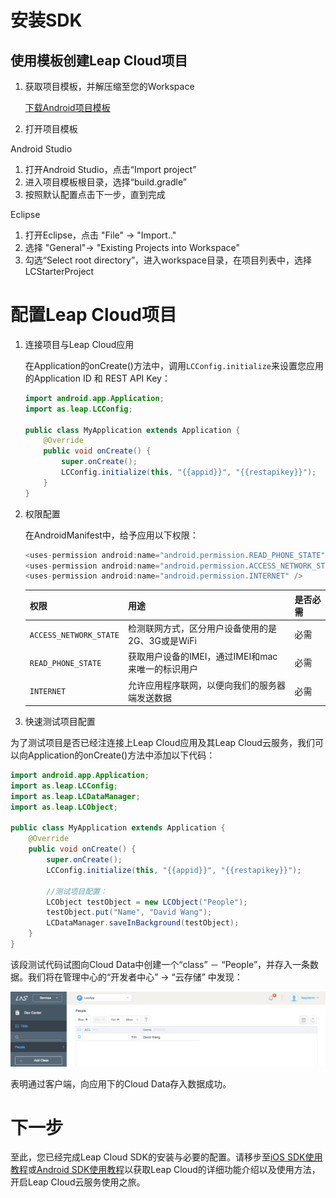 #	安装SDK

##	使用模板创建Leap Cloud项目

1.	获取项目模板，并解压缩至您的Workspace
		
	<a class="download-sdk" href="https://raw.githubusercontent.com/LeapAppServices/LAS-SDK-Release/master/Android/v0.6/LASStarterProject.zip">下载Android项目模板</a>
	
2.	打开项目模板

Android Studio 

1. 	打开Android Studio，点击“Import project”
2. 	进入项目模板根目录，选择“build.gradle”
3. 	按照默认配置点击下一步，直到完成 

Eclipse
	
1.	打开Eclipse，点击 "File" -> "Import.." 
2. 	选择 "General"-> "Existing Projects into Workspace"
3. 	勾选“Select root directory”，进入workspace目录，在项目列表中，选择LCStarterProject
	
#	配置Leap Cloud项目

1. 连接项目与Leap Cloud应用
	
	在Application的onCreate()方法中，调用`LCConfig.initialize`来设置您应用的Application ID 和 REST API Key：
	
	```java
	import android.app.Application;
	import as.leap.LCConfig;

	public class MyApplication extends Application {
	    @Override
	    public void onCreate() {
	        super.onCreate();
	        LCConfig.initialize(this, "{{appid}}", "{{restapikey}}");
	    }
	}
	```
	
2. 权限配置

	在AndroidManifest中，给予应用以下权限：
	
	```java
	<uses-permission android:name="android.permission.READ_PHONE_STATE" />
   	<uses-permission android:name="android.permission.ACCESS_NETWORK_STATE" />
   	<uses-permission android:name="android.permission.INTERNET" />
    ```
	
	权限|用途|是否必需
	---|---|---
	`ACCESS_NETWORK_STATE`|		检测联网方式，区分用户设备使用的是2G、3G或是WiFi| 必需
	`READ_PHONE_STATE`| 	获取用户设备的IMEI，通过IMEI和mac来唯一的标识用户| 必需
	`INTERNET`| 	允许应用程序联网，以便向我们的服务器端发送数据| 必需
	
3. 快速测试项目配置

为了测试项目是否已经注连接上Leap Cloud应用及其Leap Cloud云服务，我们可以向Application的onCreate()方法中添加以下代码：

```java
import android.app.Application;
import as.leap.LCConfig;
import as.leap.LCDataManager;
import as.leap.LCObject;

public class MyApplication extends Application {
    @Override
    public void onCreate() {
        super.onCreate();
        LCConfig.initialize(this, "{{appid}}", "{{restapikey}}");
        
        //测试项目配置：
        LCObject testObject = new LCObject("People");
        testObject.put("Name", "David Wang");
        LCDataManager.saveInBackground(testObject);
    }
}
```

该段测试代码试图向Cloud Data中创建一个“class” － “People”，并存入一条数据。我们将在管理中心的“开发者中心” -> “云存储” 中发现：

![imgSDKQSTestAddObj](../../../images/imgSDKQSTestAddObj.png)

表明通过客户端，向应用下的Cloud Data存入数据成功。

# 下一步
至此，您已经完成Leap Cloud SDK的安装与必要的配置。请移步至[iOS SDK使用教程](LC_DOCS_GUIDE_LINK_PLACEHOLDER_IOS)或[Android SDK使用教程](LC_DOCS_GUIDE_LINK_PLACEHOLDER_ANDROID)以获取Leap Cloud的详细功能介绍以及使用方法，开启Leap Cloud云服务使用之旅。